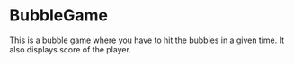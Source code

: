 # BubbleGame
This is a bubble game where you have to hit the bubbles in a given time. It also displays score of the player.
